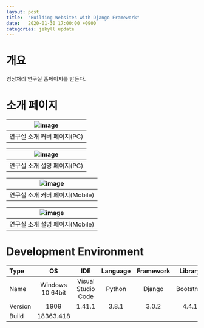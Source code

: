 ```yaml
---
layout: post
title:  "Building Websites with Django Framework"
date:   2020-01-30 17:00:00 +0900
categories: jekyll update
---
```

# 개요
영상처리 연구실 홈페이지를 만든다.


# 소개 페이지

| ![image](https://hwangsb.github.io/assets/images/2020-01-30-django-website/django_website_0.png) |
|:--:|
| 연구실 소개 커버 페이지(PC) |

| ![image](https://hwangsb.github.io/assets/images/2020-01-30-django-website/django_website_1.png) |
|:--:|
| 연구실 소개 설명 페이지(PC) |

| ![image](https://hwangsb.github.io/assets/images/2020-01-30-django-website/django_website_2.png) |
|:--:|
| 연구실 소개 커버 페이지(Mobile) |

| ![image](https://hwangsb.github.io/assets/images/2020-01-30-django-website/django_website_3.png) |
|:--:|
| 연구실 소개 설명 페이지(Mobile) |


# Development Environment

| Type | OS | IDE | Language | Framework | Library |
|:--|:--:|:--:|:--:|:--:|:--:|
| Name | Windows 10 64bit | Visual Studio Code | Python | Django | Bootstrap |
| Version | 1909 | 1.41.1 | 3.8.1 | 3.0.2 | 4.4.1 |
| Build | 18363.418 |
